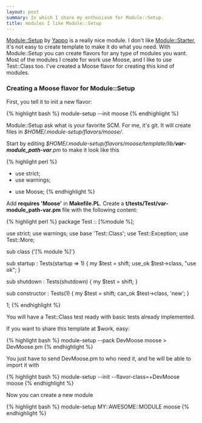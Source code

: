 ```yaml
---
layout: post
summary: In which I share my enthusiasm for Module::Setup.
title: modules I like Module::Setup
---
```


[Module::Setup](http://search.cpan.org/perldoc?Module::Setup) by [Yappo](http://blog.yappo.jp/) is a really nice module. I don't like [Module::Starter](http://search.cpan.org/perldoc?Module::Starter), it's not easy to create template to make it do what you need. With Module::Setup you can create flavors for any type of modules you want. Most of the modules I create for work use Moose, and I like to use Test::Class too. I've created a Moose flavor for creating this kind of modules.

### Creating a Moose flavor for Module::Setup

First, you tell it to init a new flavor:

{% highlight bash %}
module-setup --init moose
{% endhighlight %}

Module::Setup ask what is your favorite SCM. For me, it's git. It will create files in *$HOME/.module-setup/flavors/moose/*.

Start by editing *$HOME/.module-setup/flavors/moose/template/lib/____var-module_path-var____.pm* to make it look like this

{% highlight perl %}
- use strict;
- use warnings;
+ use Moose;
{% endhighlight %}

Add **requires 'Moose'** in **Makefile.PL**. Create a **t/tests/Test/____var-module_path-var____.pm** file with the following content:

{% highlight perl %}
package Test :: [%module %];

use strict;
use warnings;
use base 'Test::Class';
use Test::Exception;
use Test::More;

sub class {'[% module %]'}

sub startup : Tests(startup => 1) {
    my $test = shift;
    use_ok $test->class, "use ok";
}

sub shutdown : Tests(shutdown) {
    my $test = shift;
}

sub constructor : Tests(1) {
    my $test = shift;
    can_ok $test->class, 'new';
}

1;
{% endhighlight %}

You will have a Test::Class test ready with basic tests already implemented.

If you want to share this template at $work, easy:

{% highlight bash %}
module-setup --pack DevMoose moose > DevMoose.pm
{% endhighlight %}

You just have to send DevMoose.pm to who need it, and he will be able to import it with

{% highlight bash %}
module-setup --init --flavor-class=+DevMoose moose
{% endhighlight %}

Now you can create a new module

{% highlight bash %}
module-setup MY::AWESOME::MODULE moose
{% endhighlight %}
